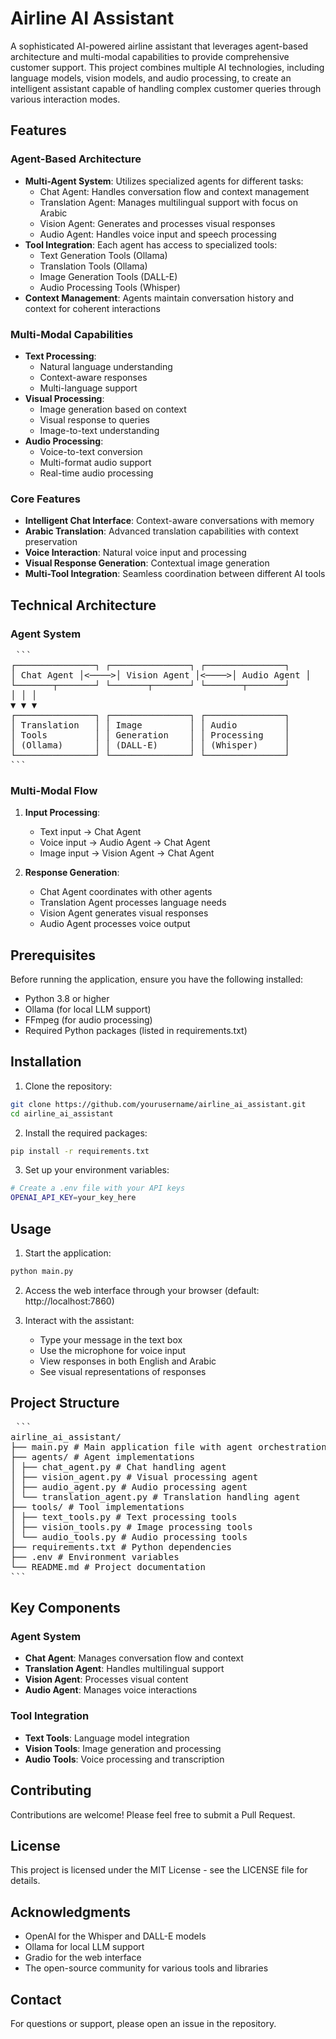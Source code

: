 # Airline AI Assistant

A sophisticated AI-powered airline assistant that leverages agent-based architecture and multi-modal capabilities to provide comprehensive customer support. This project combines multiple AI technologies, including language models, vision models, and audio processing, to create an intelligent assistant capable of handling complex customer queries through various interaction modes.

## Features

### Agent-Based Architecture
- **Multi-Agent System**: Utilizes specialized agents for different tasks:
  - Chat Agent: Handles conversation flow and context management
  - Translation Agent: Manages multilingual support with focus on Arabic
  - Vision Agent: Generates and processes visual responses
  - Audio Agent: Handles voice input and speech processing
- **Tool Integration**: Each agent has access to specialized tools:
  - Text Generation Tools (Ollama)
  - Translation Tools (Ollama)
  - Image Generation Tools (DALL-E)
  - Audio Processing Tools (Whisper)
- **Context Management**: Agents maintain conversation history and context for coherent interactions

### Multi-Modal Capabilities
- **Text Processing**:
  - Natural language understanding
  - Context-aware responses
  - Multi-language support
- **Visual Processing**:
  - Image generation based on context
  - Visual response to queries
  - Image-to-text understanding
- **Audio Processing**:
  - Voice-to-text conversion
  - Multi-format audio support
  - Real-time audio processing

### Core Features
- **Intelligent Chat Interface**: Context-aware conversations with memory
- **Arabic Translation**: Advanced translation capabilities with context preservation
- **Voice Interaction**: Natural voice input and processing
- **Visual Response Generation**: Contextual image generation
- **Multi-Tool Integration**: Seamless coordination between different AI tools

## Technical Architecture

### Agent System

<pre> ```
┌───────────────┐ ┌───────────────┐ ┌───────────────┐
│ Chat Agent │<────>│ Vision Agent │<────>│ Audio Agent │
└───────┬───────┘ └───────┬───────┘ └───────┬───────┘
│ │ │
▼ ▼ ▼
┌───────────────┐ ┌───────────────┐ ┌───────────────┐
│ Translation   │ │ Image         │ │ Audio         │
│ Tools         │ │ Generation    │ │ Processing    │
│ (Ollama)      │ │ (DALL-E)      │ │ (Whisper)     │
└───────────────┘ └───────────────┘ └───────────────┘
``` </pre>

### Multi-Modal Flow
1. **Input Processing**:
   - Text input → Chat Agent
   - Voice input → Audio Agent → Chat Agent
   - Image input → Vision Agent → Chat Agent

2. **Response Generation**:
   - Chat Agent coordinates with other agents
   - Translation Agent processes language needs
   - Vision Agent generates visual responses
   - Audio Agent processes voice output

## Prerequisites

Before running the application, ensure you have the following installed:

- Python 3.8 or higher
- Ollama (for local LLM support)
- FFmpeg (for audio processing)
- Required Python packages (listed in requirements.txt)

## Installation

1. Clone the repository:
```bash
git clone https://github.com/yourusername/airline_ai_assistant.git
cd airline_ai_assistant
```

2. Install the required packages:
```bash
pip install -r requirements.txt
```

3. Set up your environment variables:
```bash
# Create a .env file with your API keys
OPENAI_API_KEY=your_key_here
```

## Usage

1. Start the application:
```bash
python main.py
```

2. Access the web interface through your browser (default: http://localhost:7860)

3. Interact with the assistant:
   - Type your message in the text box
   - Use the microphone for voice input
   - View responses in both English and Arabic
   - See visual representations of responses

## Project Structure

<pre> ```
airline_ai_assistant/
├── main.py # Main application file with agent orchestration
├── agents/ # Agent implementations
│ ├── chat_agent.py # Chat handling agent
│ ├── vision_agent.py # Visual processing agent
│ ├── audio_agent.py # Audio processing agent
│ └── translation_agent.py # Translation handling agent
├── tools/ # Tool implementations
│ ├── text_tools.py # Text processing tools
│ ├── vision_tools.py # Image processing tools
│ └── audio_tools.py # Audio processing tools
├── requirements.txt # Python dependencies
├── .env # Environment variables
└── README.md # Project documentation
``` </pre>

## Key Components

### Agent System
- **Chat Agent**: Manages conversation flow and context
- **Translation Agent**: Handles multilingual support
- **Vision Agent**: Processes visual content
- **Audio Agent**: Manages voice interactions

### Tool Integration
- **Text Tools**: Language model integration
- **Vision Tools**: Image generation and processing
- **Audio Tools**: Voice processing and transcription

## Contributing

Contributions are welcome! Please feel free to submit a Pull Request.

## License

This project is licensed under the MIT License - see the LICENSE file for details.

## Acknowledgments

- OpenAI for the Whisper and DALL-E models
- Ollama for local LLM support
- Gradio for the web interface
- The open-source community for various tools and libraries

## Contact

For questions or support, please open an issue in the repository.